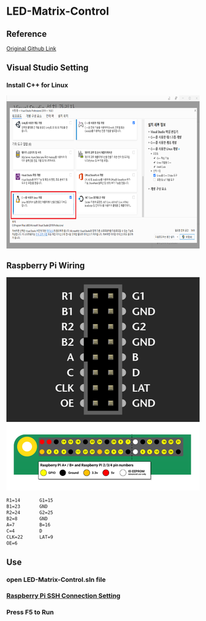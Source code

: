 # LED-Matrix-Control

## Reference
[Original Github Link](https://github.com/hzeller/rpi-rgb-led-matrix)


## Visual Studio Setting
### Install C++ for Linux
<img src="./img/1.png" height=400>

## Raspberry Pi Wiring
<img src="./img/2.png" hegiht=400>
<img src="./img/3.png" hegiht=400>

```
R1=14       G1=15
B1=23       GND
R2=24       G2=25
B2=8        GND
A=7         B=16
C=4         D
CLK=22      LAT=9
OE=6
```

## Use

### open LED-Matrix-Control.sln file
### [Raspberry Pi SSH Connection Setting](https://github.com/Hi-Class/Cpp/blob/main/LED-Matrix-Control/readme/readme.md)
### Press F5 to Run